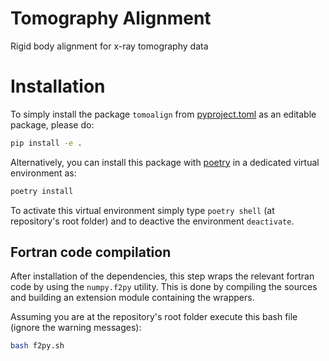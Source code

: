 # Tomography Alignment
Rigid body alignment for x-ray tomography data

# Installation

To simply install the package `tomoalign` from [pyproject.toml](./pyproject.toml) as an editable package, please do:

```bash
pip install -e .
```

Alternatively, you can install this package with [poetry](https://github.com/python-poetry/poetry) in a dedicated virtual environment as:

```bash
poetry install
```

To activate this virtual environment simply type `poetry shell` (at repository's root folder) and to deactive the environment `deactivate`.


## Fortran code compilation

After installation of the dependencies, this step wraps the relevant fortran code by using the `numpy.f2py` utility. This is done by compiling the sources and building an extension module containing the wrappers.

Assuming you are at the repository's root folder execute this bash file (ignore the warning messages):

```bash
bash f2py.sh
```

